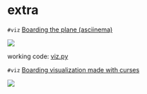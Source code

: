 # extra

`#viz` [Boarding the plane (asciinema)](https://www.reddit.com/r/adventofcode/comments/k72ru2/2020_day_5_boarding_the_plane/)

[![](https://asciinema.org/a/377408.svg)](https://asciinema.org/a/377408)

working code: [viz.py](viz.py)

`#viz` [Boarding visualization made with curses](https://www.reddit.com/r/adventofcode/comments/k7bea0/2020_day_5python_boarding_visualization_made_with/)

[![](https://external-preview.redd.it/__ep7yrQeyrjJ70IWzCdIZPdHVn7GiGU-rIXfVgdQds.png?width=640&crop=smart&format=pjpg&auto=webp&s=ffe61376e68a0cda53a67ef36a2498428d1fa80e)](https://www.reddit.com/r/adventofcode/comments/k7bea0/2020_day_5python_boarding_visualization_made_with/)
